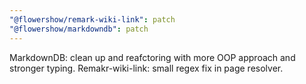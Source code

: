 ```yaml
---
"@flowershow/remark-wiki-link": patch
"@flowershow/markdowndb": patch
---
```


MarkdownDB: clean up and reafctoring with more OOP approach and stronger typing. Remakr-wiki-link: small regex fix in page resolver.
